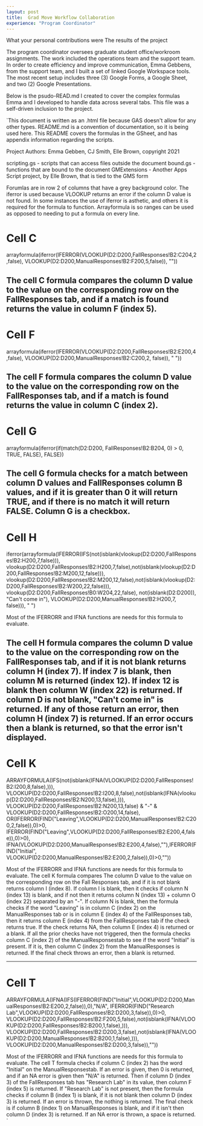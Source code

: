 ```yaml
---
layout: post
title:  Grad Move Workflow Collaboration
experience: "Program Coordinator"
---
```


What your personal contributions were
The results of the project

The program coordinator oversees graduate student office/workroom
assignments. The work included the operations team and the support team. In
order to create efficiency and improve communication, Emma Gebbens, from the
support team, and I built a set of linked Google Workspace tools. The most
recent setup includes three (3) Google Forms, a Google Sheet, and two (2)
Google Presentations.

Below is the psudo-READ.md I created to cover the complex formulas Emma and
I developed to handle data across several tabs. This file was a self-driven
inclusion to the project.

`This document is written as an .html file because GAS doesn't allow for any other types. README.md
is a convention of documentation, so it is being used here. This README covers the formulas in the
GSheet, and has appendix information regarding the scripts.

Project Authors: Emma Gebben, CJ Smith, Elle Brown, copyright 2021

scripting.gs - scripts that can access files outside the document
bound.gs - functions that are bound to the document
GMExtensions - Another Apps Script project, by Elle Brown, that is tied to the GMS form

Forumlas are in row 2 of columns that have a grey background color.  The iferror is used because
VLOOKUP returns an error if the column D value is not found. In some instances the use of iferror
is asthetic, and others it is required for the formula to function. Arrayformula is so ranges can
be used as opposed to needing to put a formula on every line.


Cell C
===============
arrayformula(iferror(IFERROR(VLOOKUP(D2:D200,FallResponses!B2:C204,2,false),
VLOOKUP(D2:D200,ManualResponses!B2:F200,5,false)), ""))

The cell C formula compares the column D value to the value on the corresponding row on the
FallResponses tab, and if a match is found returns the value in column F (index 5).
---------------
Cell F
===============
arrayformula(iferror(IFERROR(VLOOKUP(D2:D200,FallResponses!B2:E200,4,false),
VLOOKUP(D2:D200,ManualResponses!B2:C200,2, false)), " "))

The cell F formula compares the column D value to the value on the corresponding row on the
FallResponses tab, and if a match is found returns the value in column C (index 2).
---------------
Cell G
===============
arrayformula(iferror(if(match(D2:D200, FallResponses!B2:B204, 0) > 0, TRUE, FALSE), FALSE))

The cell G formula checks for a match between column D values and FallResponses column B values,
and if it is greater than 0 it will return TRUE, and if there is no match it will return
FALSE. Column G is a checkbox.
---------------
Cell H
===============
iferror(arrayformula(IFERROR(IFS(not(isblank(vlookup(D2:D200,FallResponses!B2:H200,7,false))),
vlookup(D2:D200,FallResponses!B2:H200,7,false),not(isblank(vlookup(D2:D200,FallResponses!B2:M200,12,false))),
vlookup(D2:D200,FallResponses!B2:M200,12,false),not(isblank(vlookup(D2:D200,FallResponses!B2:W200,22,false))),
vlookup(D2:D200,FallResponses!B0:W204,22,false), not(isblank(D2:D200)), "Can't come in"),
VLOOKUP(D2:D200,ManualResponses!B2:H200,7, false))), " ")

Most of the IFERRORR and IFNA functions are needs for this formula to evaluate.

The cell H formula compares the column D value to the value on the corresponding row on the
FallResponses tab, and if it is not blank returns column H (index 7). If index 7 is blank, then
column M is returned (index 12). If index 12 is blank then column W (index 22) is returned. If
column D is not blank, "Can't come in" is returned. If any of those return an error, then column
H (index 7) is returned. If an error occurs then a blank is returned, so that the error
isn't displayed.
---------------
Cell K
===============
ARRAYFORMULA(IFS(not(isblank(IFNA(VLOOKUP(D2:D200,FallResponses!B2:I200,8,false),))),
VLOOKUP(D2:D200,FallResponses!B2:I200,8,false),not(isblank(IFNA(vlookup(D2:D200,FallResponses!B2:N200,13,false),))),
VLOOKUP(D2:D200,FallResponses!B2:N200,13,false) & "-" & VLOOKUP(D2:D200,FallResponses!B2:O200,14,false),
OR(IFERROR(FIND("Leaving",VLOOKUP(D2:D200,ManualResponses!B2:C200,2,false)),0)>0,
IFERROR(FIND("Leaving",VLOOKUP(D2:D200,FallResponses!B2:E200,4,false)),0)>0),
IFNA(VLOOKUP(D2:D200,ManualResponses!B2:E200,4,false),""),IFERROR(FIND("Initial",
VLOOKUP(D2:D200,ManualResponses!B2:E200,2,false)),0)>0,""))

Most of the IFERRORR and IFNA functions are needs for this formula to evaluate. The cell K formula compares The
column D value to the value on the corresponding row on the Fall Responses tab, and if it is not blank returns
column I (index 8). If column I is blank, then it checks if column N (index 13) is blank, and if not then
it returns column N (index 13) + column O (index 22) separated by an "-". If column N is blank, then the
formula checks if the word "Leaving" is in column C (index 2) on the ManualResponses tab or is in column E
(index 4) of the FallResponses tab, then it returns column E (index 4) from the FallResponses tab if the
check returns true. If the check returns NA, then column E (index 4) is returned or a blank. If all the prior
checks have not triggered, then the formula checks column C (index 2) of the ManualResponsestab to see if
the word "Initial" is present. If it is, then column C (index 2) from the ManualResponses is returned. If
the final check throws an error, then a blank is returned.

---------------
Cell T
===============
ARRAYFORMULA(IFNA(IFS(IFERROR(FIND("Initial",VLOOKUP(D2:D200,ManualResponses!B2:E200,2,false)),0),"N/A",
IFERROR(FIND("Research Lab",VLOOKUP(D2:D200,FallResponses!B2:D200,3,false)),0)>0,
VLOOKUP(D2:D200,FallResponses!B2:F200,5,false),not(isblank(IFNA(VLOOKUP(D2:D200,FallResponses!B2:B200,1,false),))),
VLOOKUP(D2:D200,FallResponses!B2:D200,3,false),not(isblank(IFNA(VLOOKUP(D2:D200,ManualResponses!B2:B200,1,false),))),
VLOOKUP(D2:D200,ManualResponses!B2:D200,3,false)),""))

Most of the IFERRORR and IFNA functions are needs for this formula to evaluate. The cell T formula checks if
column C (index 2) has the word "Initial" on the ManualResponsestab. If an error is given, then 0 is returned,
and if an NA error is given then "N/A" is returned. Then if column D (index 3) of the FallResponses tab has
"Research Lab" in its value, then column F (index 5) is returned. If "Research Lab" is not present, then the
formula checks if column B (index 1) is blank, if it is not blank then column D (index 3) is returned. If an error
is thrown, the nothing is returned. The final check is if column B (index 1) on ManualResponses is blank, and if
it isn't then column D (index 3) is returned. If an NA error is thrown, a space is returned.
`
